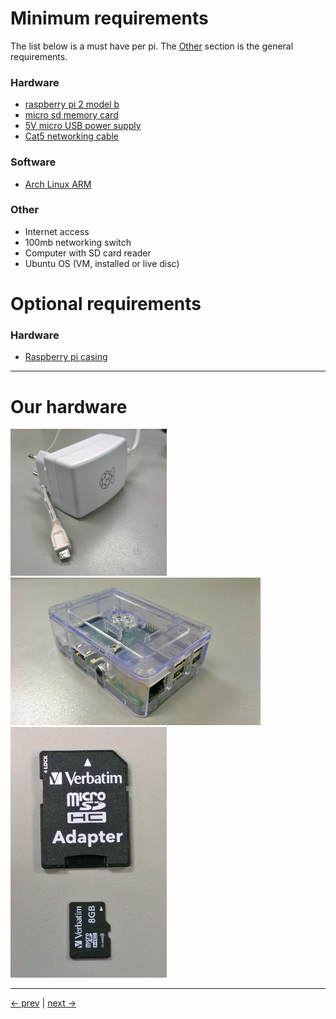 # Minimum requirements

The list below is a must have per pi.
The [Other](https://github.com/bliz937/piDoop/tree/master/0%20-%20Requirements#other) section is the general requirements.

### Hardware

* [raspberry pi 2 model b](https://www.raspberrypi.org/products/raspberry-pi-2-model-b/)
* [micro sd memory card](http://elinux.org/RPi_SD_cards)
* [5V micro USB power supply](https://www.raspberrypi.org/documentation/hardware/raspberrypi/power/README.md)
* [Cat5 networking cable](https://en.wikipedia.org/wiki/Category_5_cable)

### Software

* [Arch Linux ARM](http://archlinuxarm.org/os/ArchLinuxARM-rpi-2-latest.tar.gz)

### Other

* Internet access
* 100mb networking switch
* Computer with SD card reader
* Ubuntu OS (VM, installed or live disc)

# Optional requirements

### Hardware

* [Raspberry pi casing](https://www.raspberrypi.org/blog/raspberry-pi-official-case/)

---

# Our hardware

<a href="https://github.com/bliz937/piDoop/blob/master/0%20-%20Requirements/images/photo193116109634906127.jpg"><img src="https://raw.githubusercontent.com/bliz937/piDoop/master/0%20-%20Requirements/images/photo193116109634906127.jpg" alt="Raspberry pi 5V power supply" width="250px" /></a><a href="https://github.com/bliz937/piDoop/blob/master/0%20-%20Requirements/images/photo193116109634906126.jpg"><img src="https://raw.githubusercontent.com/bliz937/piDoop/master/0%20-%20Requirements/images/photo193116109634906126.jpg" alt="Raspberry pi 2 model B" width="400px" /></a>
<a href="https://github.com/bliz937/piDoop/blob/master/0%20-%20Requirements/images/photo193116109634906125.jpg"><img src="https://raw.githubusercontent.com/bliz937/piDoop/master/0%20-%20Requirements/images/photo193116109634906125.jpg" alt="Verbatim 8gb class 4 micro sd memory card" width="250px" /></a>

---
[<- prev](https://github.com/bliz937/piDoop) | [next ->](https://github.com/bliz937/piDoop/blob/master/1%20-%20Installing%20Arch/README.md)
